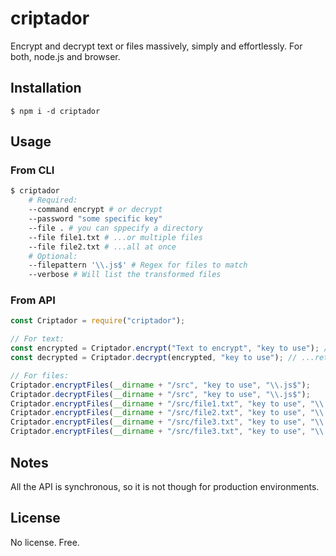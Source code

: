 # criptador

Encrypt and decrypt text or files massively, simply and effortlessly. For both, node.js and browser.

## Installation

`$ npm i -d criptador`

## Usage

### From CLI

```sh
$ criptador
    # Required:
    --command encrypt # or decrypt
    --password "some specific key"
    --file . # you can sppecify a directory
    --file file1.txt # ...or multiple files
    --file file2.txt # ...all at once
    # Optional:
    --filepattern '\\.js$' # Regex for files to match
    --verbose # Will list the transformed files
```

### From API

```js
const Criptador = require("criptador");

// For text:
const encrypted = Criptador.encrypt("Text to encrypt", "key to use"); // ...returns: weird characters...
const decrypted = Criptador.decrypt(encrypted, "key to use"); // ...returns: "Text to encrypt"

// For files:
Criptador.encryptFiles(__dirname + "/src", "key to use", "\\.js$");
Criptador.decryptFiles(__dirname + "/src", "key to use", "\\.js$");
Criptador.encryptFiles(__dirname + "/src/file1.txt", "key to use", "\\.js$");
Criptador.encryptFiles(__dirname + "/src/file2.txt", "key to use", "\\.js$");
Criptador.encryptFiles(__dirname + "/src/file3.txt", "key to use", "\\.js$");
Criptador.encryptFiles(__dirname + "/src/file3.txt", "key to use", "\\.js$", !!"isVerbose");
```

## Notes

All the API is synchronous, so it is not though for production environments.

## License

No license. Free.